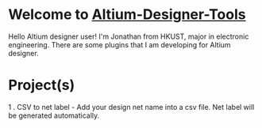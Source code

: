 # Welcome to  **[Altium-Designer-Tools](https://github.com/Jonathanchan1996/Altium-Designer-Tools)**

Hello Altium designer user! I'm Jonathan from HKUST, major in electronic engineering. There are some plugins that I am developing for Altium designer. 


# Project(s)

1 . CSV to net label - Add your design net name into a csv file. Net label will be generated automatically. 
